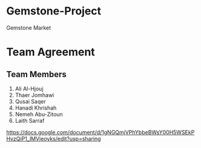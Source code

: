 # Gemstone-Project
Gemstone Market


###
# Team Agreement
## Team Members
1. Ali Al-Hjouj
2. Thaer Jomhawi
3. Qusai Saqer
4. Hanadi Khrishah
5. Nemeh Abu-Zitoun
6. Laith Sarraf

https://docs.google.com/document/d/1gNGQmjVPhYbbeBWsY00H5WSEkPHvzQiP1_lMVjeoyks/edit?usp=sharing
